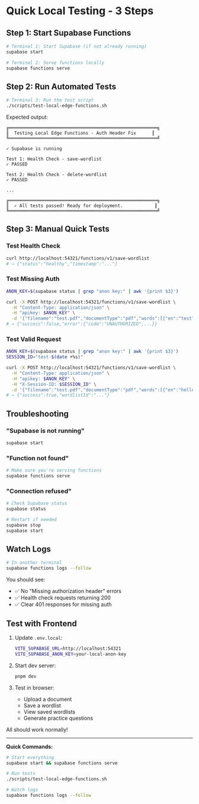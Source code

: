 # Quick Local Testing - 3 Steps

## Step 1: Start Supabase Functions

```bash
# Terminal 1: Start Supabase (if not already running)
supabase start

# Terminal 2: Serve functions locally
supabase functions serve
```

## Step 2: Run Automated Tests

```bash
# Terminal 3: Run the test script
./scripts/test-local-edge-functions.sh
```

Expected output:
```
╔════════════════════════════════════════════════════════╗
║  Testing Local Edge Functions - Auth Header Fix      ║
╚════════════════════════════════════════════════════════╝

✓ Supabase is running

Test 1: Health Check - save-wordlist
✓ PASSED

Test 2: Health Check - delete-wordlist
✓ PASSED

...

╔════════════════════════════════════════════════════════╗
║  ✓ All tests passed! Ready for deployment.            ║
╚════════════════════════════════════════════════════════╝
```

## Step 3: Manual Quick Tests

### Test Health Check
```bash
curl http://localhost:54321/functions/v1/save-wordlist
# → {"status":"healthy","timestamp":"..."}
```

### Test Missing Auth
```bash
ANON_KEY=$(supabase status | grep "anon key:" | awk '{print $3}')

curl -X POST http://localhost:54321/functions/v1/save-wordlist \
  -H "Content-Type: application/json" \
  -H "apikey: $ANON_KEY" \
  -d '{"filename":"test.pdf","documentType":"pdf","words":[{"en":"test","zh":"测试"}]}'
# → {"success":false,"error":{"code":"UNAUTHORIZED",...}}
```

### Test Valid Request
```bash
ANON_KEY=$(supabase status | grep "anon key:" | awk '{print $3}')
SESSION_ID="test-$(date +%s)"

curl -X POST http://localhost:54321/functions/v1/save-wordlist \
  -H "Content-Type: application/json" \
  -H "apikey: $ANON_KEY" \
  -H "X-Session-ID: $SESSION_ID" \
  -d '{"filename":"test.pdf","documentType":"pdf","words":[{"en":"hello","zh":"你好"}]}'
# → {"success":true,"wordlistId":"..."}
```

## Troubleshooting

### "Supabase is not running"
```bash
supabase start
```

### "Function not found"
```bash
# Make sure you're serving functions
supabase functions serve
```

### "Connection refused"
```bash
# Check Supabase status
supabase status

# Restart if needed
supabase stop
supabase start
```

## Watch Logs

```bash
# In another terminal
supabase functions logs --follow
```

You should see:
- ✅ No "Missing authorization header" errors
- ✅ Health check requests returning 200
- ✅ Clear 401 responses for missing auth

## Test with Frontend

1. Update `.env.local`:
   ```bash
   VITE_SUPABASE_URL=http://localhost:54321
   VITE_SUPABASE_ANON_KEY=your-local-anon-key
   ```

2. Start dev server:
   ```bash
   pnpm dev
   ```

3. Test in browser:
   - Upload a document
   - Save a wordlist
   - View saved wordlists
   - Generate practice questions

All should work normally!

---

**Quick Commands:**
```bash
# Start everything
supabase start && supabase functions serve

# Run tests
./scripts/test-local-edge-functions.sh

# Watch logs
supabase functions logs --follow
```
